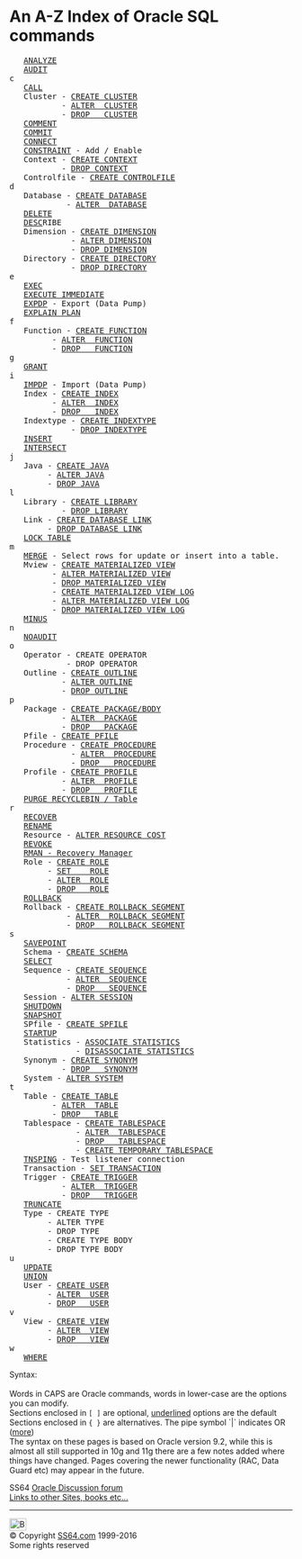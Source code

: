 

<h1>An A-Z Index of <span class="red">Oracle SQL</span> commands</h1>
<pre>   <a href="analyze.html">ANALYZE</a>
   <a href="audit.html">AUDIT</a><br>c
   <a href="call.html">CALL</a>
   Cluster - <a href="cluster_c.html">CREATE CLUSTER</a>
           - <a href="cluster_a.html">ALTER  CLUSTER</a>
           - <a href="cluster_d.html">DROP   CLUSTER</a>
   <a href="comment.html">COMMENT</a>
   <a href="commit.html">COMMIT</a>
   <a href="connect.html">CONNECT</a>
   <a href="table_a.html">CONSTRAINT</a> - Add / Enable
   Context - <a href="context_c.html">CREATE CONTEXT</a>
           - <a href="context_d.html">DROP CONTEXT</a>
   Controlfile - <a href="controlfile_c.html">CREATE CONTROLFILE</a>
d
   Database - <a href="database_c.html">CREATE DATABASE</a>
            - <a href="database_a.html">ALTER  DATABASE</a>
   <a href="delete.html">DELETE</a>
   <a href="desc.html">DESC</a>RIBE
   Dimension - <a href="dimension_c.html">CREATE DIMENSION</a>
             - <a href="dimension_a.html">ALTER DIMENSION</a>
             - <a href="dimension_d.html">DROP DIMENSION</a>
   Directory - <a href="directory_c.html">CREATE DIRECTORY</a>
             - <a href="directory_d.html">DROP DIRECTORY</a>
e
   <a href="exec.html">EXEC</a>
   <a href="exec_imm.html">EXECUTE IMMEDIATE</a>
   <a href="expdp.html">EXPDP</a> - Export (Data Pump)
   <a href="explain.html">EXPLAIN PLAN</a>
f
   Function - <a href="function_c.html">CREATE FUNCTION</a>
         - <a href="function_a.html">ALTER  FUNCTION</a>
         - <a href="function_d.html">DROP   FUNCTION</a>
g
   <a href="grant.html">GRANT</a>
i
   <a href="impdp.html">IMPDP</a> - Import (Data Pump)
   Index - <a href="index_c.html">CREATE INDEX</a>
         - <a href="index_a.html">ALTER  INDEX</a>
         - <a href="index_d.html">DROP   INDEX</a>
   Indextype - <a href="indextype_c.html">CREATE INDEXTYPE</a>
             - <a href="indextype_d.html">DROP INDEXTYPE</a>
   <a href="insert.html">INSERT</a>
   <a href="union.html">INTERSECT</a>
j
   Java - <a href="java_c.html">CREATE JAVA</a>
        - <a href="java_a.html">ALTER JAVA</a>
        - <a href="java_d.html">DROP JAVA</a>
l
   Library - <a href="library_c.html">CREATE LIBRARY</a>
           - <a href="library_d.html">DROP LIBRARY</a>
   Link - <a href="link_c.html">CREATE DATABASE LINK</a>
        - <a href="link_d.html">DROP DATABASE LINK</a>
   <a href="lock.html">LOCK TABLE</a>
m
   <a href="merge.html">MERGE</a> - Select rows for update or insert into a table.
   Mview - <a href="mview_c.html">CREATE MATERIALIZED VIEW</a>
         - <a href="mview_a.html">ALTER MATERIALIZED VIEW</a>
         - <a href="mview_d.html">DROP MATERIALIZED VIEW</a>
         - <a href="mview_log_c.html">CREATE MATERIALIZED VIEW LOG</a>
         - <a href="mview_log_a.html">ALTER MATERIALIZED VIEW LOG</a>
         - <a href="mview_log_d.html">DROP MATERIALIZED VIEW LOG</a>
   <a href="union.html">MINUS</a>
n
   <a href="noaudit.html">NOAUDIT</a>
o
   Operator - CREATE OPERATOR
            - DROP OPERATOR
   Outline - <a href="outline_c.html">CREATE OUTLINE</a>
           - <a href="outline_a.html">ALTER OUTLINE</a>
           - <a href="outline_d.html">DROP OUTLINE</a>
p
   Package - <a href="package_c.html">CREATE PACKAGE/BODY</a>
           - <a href="package_a.html">ALTER  PACKAGE</a>
           - <a href="package_d.html">DROP   PACKAGE</a>
   Pfile - <a href="pfile.html">CREATE PFILE</a>
   Procedure - <a href="procedure_c.html">CREATE PROCEDURE</a>
             - <a href="procedure_a.html">ALTER  PROCEDURE</a>
             - <a href="procedure_d.html">DROP   PROCEDURE</a>
   Profile - <a href="profile_c.html">CREATE PROFILE</a>
           - <a href="profile_a.html">ALTER  PROFILE</a>
           - <a href="profile_d.html">DROP   PROFILE</a>
   <a href="purge.html">PURGE RECYCLEBIN / Table</a>
r
   <a href="recover.html">RECOVER</a>
   <a href="rename.html">RENAME</a>
   Resource - <a href="resource_a.html">ALTER RESOURCE COST</a>
   <a href="revoke.html">REVOKE</a>
   <a href="rman.html">RMAN - Recovery Manager</a>
   Role - <a href="role_c.html">CREATE ROLE</a>
        - <a href="role_s.html">SET    ROLE</a>
        - <a href="role_a.html">ALTER  ROLE</a>
        - <a href="role_d.html">DROP   ROLE</a>
   <a href="rollback.html">ROLLBACK</a>
   Rollback - <a href="rollback_c.html">CREATE ROLLBACK SEGMENT</a>
            - <a href="rollback_a.html">ALTER  ROLLBACK SEGMENT</a>
            - <a href="rollback_d.html">DROP   ROLLBACK SEGMENT</a>
s
   <a href="savepoint.html">SAVEPOINT</a>
   Schema - <a href="schema_c.html">CREATE SCHEMA</a>
   <a href="select.html">SELECT</a>
   Sequence - <a href="sequence_c.html">CREATE SEQUENCE</a>
            - <a href="sequence_a.html">ALTER  SEQUENCE</a>
            - <a href="sequence_d.html">DROP   SEQUENCE</a>
   Session - <a href="session_a.html">ALTER SESSION</a>
   <a href="shutdown.html">SHUTDOWN</a>
   <a href="snapshot.html">SNAPSHOT</a>
   SPfile - <a href="spfile.html">CREATE SPFILE</a>
   <a href="startup.html">STARTUP</a>
   Statistics - <a href="stats_assoc.html">ASSOCIATE STATISTICS</a>
              - <a href="stats_dis.html">DISASSOCIATE STATISTICS</a>
   Synonym - <a href="syn_c.html">CREATE SYNONYM</a>
           - <a href="syn_d.html">DROP   SYNONYM</a>
   System - <a href="system_a.html">ALTER SYSTEM</a>
t
   Table - <a href="table_c.html">CREATE TABLE</a>
         - <a href="table_a.html">ALTER  TABLE</a>
         - <a href="table_d.html">DROP   TABLE</a>
   Tablespace - <a href="tablespace_c.html">CREATE TABLESPACE</a>
              - <a href="tablespace_a.html">ALTER  TABLESPACE</a>
              - <a href="tablespace_d.html">DROP   TABLESPACE</a>
              - <a href="temp_tspace_c.html">CREATE TEMPORARY TABLESPACE</a>
   <a href="tnsping.html">TNSPING</a> - Test listener connection
   Transaction - <a href="transaction_s.html">SET TRANSACTION</a>
   Trigger - <a href="trigger_c.html">CREATE TRIGGER</a>
           - <a href="trigger_a.html">ALTER  TRIGGER</a>
           - <a href="trigger_d.html">DROP   TRIGGER</a>
   <a href="truncate.html">TRUNCATE</a>
   Type - CREATE TYPE
        - ALTER TYPE
        - DROP TYPE
        - CREATE TYPE BODY
        - DROP TYPE BODY
u
   <a href="update.html">UPDATE</a>
   <a href="union.html">UNION</a>
   User - <a href="user_c.html">CREATE USER</a>
        - <a href="user_a.html">ALTER  USER</a>
        - <a href="user_d.html">DROP   USER</a>
v
   View - <a href="view_c.html">CREATE VIEW</a>
        - <a href="view_a.html">ALTER  VIEW</a>
        - <a href="view_d.html">DROP   VIEW</a>
w
   <a href="select.html">WHERE</a>
</pre>
<p>Syntax:<br>
  <br>
Words in CAPS are Oracle commands, words in lower-case are the options you can 
  modify.<br>
  Sections enclosed in <code>[ ]</code> are optional, <u>underlined</u> options 
  are the default <br>
  Sections enclosed in <code>{ }</code> are alternatives. The pipe symbol `|` indicates 
OR (<a href="../docs/bnf.html">more</a>)<br>
The syntax on these pages is based on Oracle version 9.2, while this is almost all still supported in  10g and 11g there are a few notes added where things have changed. Pages covering the newer functionality (RAC, Data Guard etc) may appear in the future. </p>
<p>SS64 <a href="http://ss64.org/viewforum.php?id=9">Oracle Discussion forum</a><br>
<a href="../links/oralinks.html">Links to other Sites, books etc…</a></p><!-- #BeginLibraryItem "/Library/foot_menu.lbi" --><hr>
<div id="bl" class="footer"><a href="index.html#"><img src="../images/top.png" width="30" height="22" alt="Back to the Top"></a></div>
<div id="br" class="footer, tagline">© Copyright <a href="../index.html">SS64.com</a> 1999-2016<br>
Some rights reserved</div><!-- #EndLibraryItem -->

